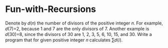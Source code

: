 # Fun-with-Recursions
Denote by 𝑑(𝑛) the number of divisors of the positive integer 𝑛. For example, 𝑑(7)=2, because 1 and 7 are the only divisors of 7. Another example is 𝑑(30)=8, since the divisors of 30 are 1, 2, 3, 5, 6, 10, 15, and 30. Write a program that for given positive integer 𝑛 calculates ∑𝑑(𝑖).
